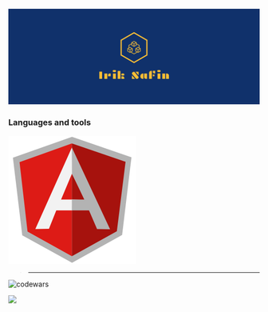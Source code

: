 ![logo](src/facebook_cover_photo_2.png)

### Languages and tools

[//]: # (<img src="https://cdn.jsdelivr.net/gh/devicons/devicon/icons/python/python-original.svg" title="python" width="40" height="40"/>&nbsp;)

[//]: # (<img src="https://cdn.jsdelivr.net/gh/devicons/devicon/icons/rust/rust-plain.svg" title="rust" width="40" height="40"/>&nbsp;)

[//]: # (<img src="https://cdn.jsdelivr.net/gh/devicons/devicon/icons/html5/html5-original.svg" title="html5" width="40" height="40" />&nbsp;)

[//]: # (<img src="https://cdn.jsdelivr.net/gh/devicons/devicon/icons/css3/css3-original.svg" title="css" width="40" height="40"/>&nbsp;)

[//]: # (<img src="https://cdn.jsdelivr.net/gh/devicons/devicon/icons/postgresql/postgresql-original.svg" title="postgresql" width="40" height="40"/>&nbsp;)

[//]: # (<img src="https://cdn.jsdelivr.net/gh/devicons/devicon/icons/mysql/mysql-original.svg" title="mysql" width="40" height="40"/>&nbsp)


![angular](https://github.com/devicons/devicon/blob/master/icons/angularjs/angularjs-original.svg)
> ---
![codewars](https://www.codewars.com/users/IrikR/badges/large)

![](https://github-profile-summary-cards.vercel.app/api/cards/profile-details?username=IrikR&theme=solarized_dark)